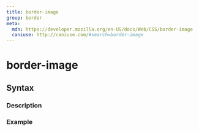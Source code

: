 ```yaml
---
title: border-image
group: border
meta:
  mdn: https://developer.mozilla.org/en-US/docs/Web/CSS/border-image
  caniuse: http://caniuse.com/#search=border-image
---
```


# border-image
<!--- Introduction for border-image, keep it brief and set the overall context -->

## Syntax
<!--- Introduce the various syntax for border-image -->

### Description
<!--- For each major section of syntax, provide a description explaining its usage further -->

### Example
<!--- Provide code examples for the syntax block you're currently describing -->